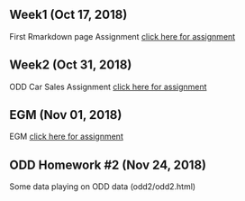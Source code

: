## Week1 (Oct 17, 2018)
First Rmarkdown page Assignment [click here for assignment](Assignment1.html)

## Week2  (Oct 31, 2018)
ODD Car Sales Assignment [click here for assignment](Week2/Odd_Retail_Sales_2017_08.html)

## EGM  (Nov 01, 2018)
EGM [click here for assignment](EGM/Gokce_Omer_Kadir.html)

## ODD Homework #2  (Nov 24, 2018)
Some data playing on ODD data (odd2/odd2.html)
